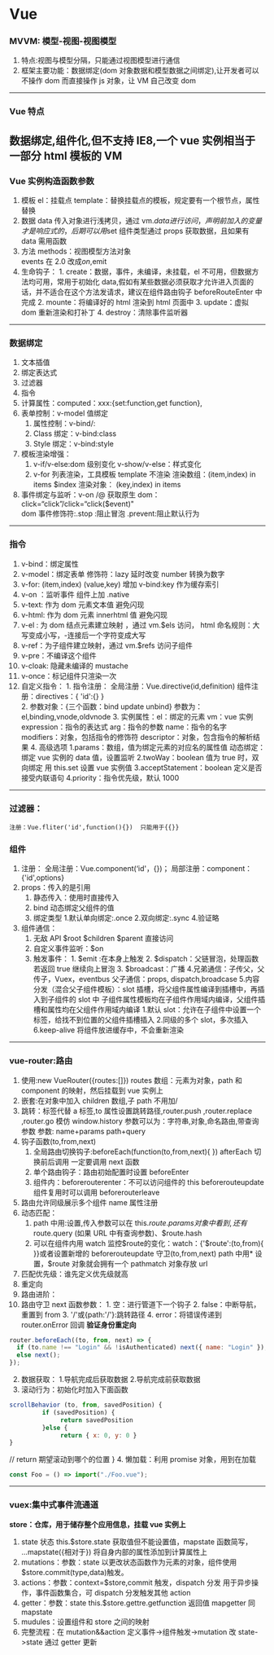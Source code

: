 # Vue

### MVVM: 模型-视图-视图模型

1. 特点:视图与模型分隔，只能通过视图模型进行通信
2. 框架主要功能：数据绑定(dom 对象数据和模型数据之间绑定),让开发者可以不操作 dom 而直接操作 js 对象，让 VM 自己改变 dom

---

### Vue 特点

## **数据绑定,组件化,但不支持 IE8,一个 vue 实例相当于一部分 html 模板的 VM**

### Vue 实例构造函数参数

1. 模板 el：挂载点
   template：替换挂载点的模板，规定要有一个根节点，属性替换
2. 数据 data 传入对象进行浅拷贝，通过 vm.$data进行访问，声明前加入的变量才是响应式的，后期可以用$set
   组件类型通过 props 获取数据，且如果有 data 需用函数
3. 方法 methods：视图模型方法对象  
   events 在 2.0 改成$on ,$emit
4. 生命钩子： 1. create：数据，事件，未编译，未挂载，el 不可用，但数据方法均可用，常用于初始化 data,假如有某些数据必须获取才允许进入页面的话，并不适合在这个方法发请求，建议在组件路由钩子 beforeRouteEnter 中完成 2. mounte：将编译好的 html 渲染到 html 页面中 3. update：虚拟 dom 重新渲染和打补丁 4. destroy：清除事件监听器

---

### 数据绑定

1. 文本插值
2. 绑定表达式
3. 过滤器
4. 指令
5. 计算属性：computed：xxx:{set:function,get function},
6. 表单控制：v-model 值绑定
   1. 属性控制：v-bind/:
   2. Class 绑定：v-bind:class
   3. Style 绑定：v-bind:style
7. 模板渲染增强：
   1. v-if/v-else:dom 级别变化 v-show/v-else：样式变化
   2. v-for 列表渲染，工具模板 template 不渲染
      渲染数组：(item,index) in items \$index
      渲染对象： (key,index) in items
8. 事件绑定与监听：v-on /@ 获取原生 dom： click=“click”/click=“click(\$event)"  
   dom 事件修饰符:.stop :阻止冒泡 .prevent:阻止默认行为

---

### 指令

1. v-bind：绑定属性
2. v-model：绑定表单 修饰符：lazy 延时改变 number 转换为数字
3. v-for: (item,index) (value,key) 增加 v-bind:key 作为缓存索引
4. v-on ：监听事件 组件上加 .native
5. v-text: 作为 dom 元素文本值 避免闪现
6. v-html: 作为 dom 元素 innerhtml 值 避免闪现
7. v-el : 为 dom 结点元素建立映射 ，通过 vm.\$els 访问， html 命名规则：大写变成小写，-连接后一个字符变成大写
8. v-ref：为子组件建立映射，通过 vm.\$refs 访问子组件
9. v-pre：不编译这个组件
10. v-cloak: 隐藏未编译的 mustache
11. v-once：标记组件只渲染一次
12. 自定义指令： 1. 指令注册：
    全局注册：Vue.directive(id,definition)
    组件注册：directives：{ 'id':{} }  
     2. 参数对象：{三个函数：bind update unbind} 参数为：el,binding,vnode,oldvnode 3. 实例属性：el：绑定的元素
    vm：vue 实例
    expression：指令的表达式
    arg：指令的参数
    name：指令的名字
    modifiers：对象，包括指令的修饰符
    descriptor：对象，包含指令的解析结果 4. 高级选项
    1.params：数组，值为绑定元素的对应名的属性值
    动态绑定：绑定 vue 实例的 data 值，设置监听
    2.twoWay：boolean 值为 true 时，双向绑定 用 this.set 设置 vue 实例值
    3.acceptStatement：boolean 定义是否接受内联语句
    4.priority：指令优先级，默认 1000

---

### 过滤器：

    注册：Vue.fliter('id',function(){})  只能用于{{}}

### 组件

1. 注册：
   全局注册：Vue.component(‘id'，{})；
   局部注册：component：{'id',options}
2. props：传入的是引用
   1. 静态传入：使用时直接传入
   2. bind 动态绑定父组件的值
   3. 绑定类型 1.默认单向绑定:.once 2.双向绑定:.sync 4.验证略
3. 组件通信：
   1. 无敌 API $root $children \$parent 直接访问
   2. 自定义事件监听：\$on
   3. 触发事件： 1. $emit :在本身上触发
        2. $dispatch：父链冒泡，处理函数若返回 true 继续向上冒泡 3. \$broadcast：广播 4.兄弟通信：子传父，父传子，Vuex，eventbus
      父子通信：props, dispatch,broadcase 5.内容分发（混合父子组件模板）：slot 插槽，将父组件属性编译到插槽中，再插入到子组件的 slot 中
      子组件属性模板均在子组件作用域内编译，父组件插槽和属性均在父组件作用域内编译 1.默认 slot：允许在子组件中设置一个<slot>标签，给找不到位置的父组件插槽插入 2.同级的多个 slot，多次插入
      6.keep-alive 将组件放进缓存中，不会重新渲染

---

### vue-router:路由

1. 使用:new VueRouter({routes:[]}) routes 数组：元素为对象，path 和 component 的映射，然后挂载到 vue 实例上
2. 嵌套:在对象中加入 children 数组,子 path 不用加/
3. 跳转：<router-link>标签代替 a 标签,to 属性设置跳转路径,router.push ,router.replace ,router.go 模仿 window.history
   参数可以为：字符串,对象,命名路由,带查询参数
   参数: name+params path+query
4. 钩子函数(to,from,next)
   1. 全局路由切换钩子:beforeEach(function(to,from,next){ }) afterEach 切换前后调用 一定要调用 next 函数
   2. 单个路由钩子：路由初始配置时设置 beforeEnter
   3. 组件内：beforerouterenter：不可以访问组件的 this beforerouteupdate 组件复用时可以调用 beforerouterleave
5. 路由允许同级展示多个组件 name 属性注册
6. 动态匹配：
   1. path 中用:设置,传入参数可以在 this.$route.params对象中看到,还有$route.query (如果 URL 中有查询参数)、\$route.hash
   2. 可以在组件内用 watch 监控$route的变化：watch：{'$route':(to,from){ }}或者设置新增的 beforerouteupdate 守卫(to,from,next)
      path 中用\* 设置，\$route 对象就会拥有一个 pathmatch 对象存放 url
7. 匹配优先级：谁先定义优先级就高
8. 重定向
9. 路由进阶：
10. 路由守卫 next 函数参数： 1. 空：进行管道下一个钩子 2. false：中断导航，重置到 from 3. '/'或{path:'/'}:跳转路径 4. error：将错误传递到 router.onError 回调
    **验证身份重定向**

```js
router.beforeEach((to, from, next) => {
  if (to.name !== "Login" && !isAuthenticated) next({ name: "Login" });
  else next();
});
```

2. 数据获取： 1.导航完成后获取数据 2.导航完成前获取数据
3. 滚动行为：初始化时加入下面函数

```js
scrollBehavior (to, from, savedPosition) {
         if (savedPosition) {
              return savedPosition
         }else {
              return { x: 0, y: 0 }
}
```

// return 期望滚动到哪个的位置 } 4. 懒加载：利用 promise 对象，用到在加载

```js
const Foo = () => import("./Foo.vue");
```

---

### vuex:集中式事件流通道

**store：仓库，用于储存整个应用信息，挂载 vue 实例上**

1. state 状态 this.\$store.state 获取值但不能设置值，mapstate 函数简写，
   ...mapstate({相对于}) 将自身内部的属性添加到计算属性上
2. mutations：参数：state
   以更改状态函数作为元素的对象，组件使用\$store.commit(type,data)触发。
3. actions：参数：context=\$store,commit 触发，dispatch 分发
   用于异步操作，事件函数集合，可 dispatch 分发触发其他 action
4. getter：参数：state
   this.\$store.gettre.getfunction 返回值 mapgetter 同 mapstate
5. mudules：设置组件和 store 之间的映射
6. 完整流程：在 mutation&&action 定义事件->组件触发->mutation 改 state->state 通过 getter 更新
